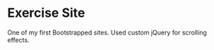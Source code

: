 Exercise Site
=============

One of my first Bootstrapped sites. Used custom jQuery for scrolling effects.

